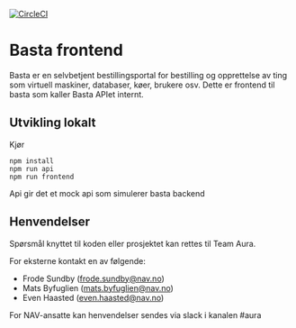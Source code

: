 [![CircleCI](https://circleci.com/gh/navikt/basta-frontend.svg?style=svg)](https://circleci.com/gh/navikt/basta-frontend)

# Basta frontend

Basta er en selvbetjent bestillingsportal for bestilling og opprettelse av ting som virtuell maskiner, databaser, køer, brukere osv.
Dette er frontend til basta som kaller Basta APIet internt.

## Utvikling lokalt

Kjør

```console
npm install
npm run api
npm run frontend
```

Api gir det et mock api som simulerer basta backend

## Henvendelser

Spørsmål knyttet til koden eller prosjektet kan rettes til Team Aura.

For eksterne kontakt en av følgende:

- Frode Sundby (frode.sundby@nav.no)
- Mats Byfuglien (mats.byfuglien@nav.no)
- Even Haasted (even.haasted@nav.no)

For NAV-ansatte kan henvendelser sendes via slack i kanalen #aura

